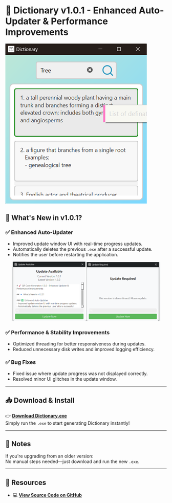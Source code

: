# 🚀 Dictionary v1.0.1 - Enhanced Auto-Updater & Performance Improvements

![Dictionary Banner](prj_img/dictionary.png)

## 🔹 What's New in v1.0.1?  

### ✅ Enhanced Auto-Updater  
- Improved update window UI with real-time progress updates.  
- Automatically deletes the previous `.exe` after a successful update.  
- Notifies the user before restarting the application.  

<p align="center">
  <img src="https://raw.githubusercontent.com/pyapril15/Dictionary/main/prj_img/version/100/update_available.png" width="45%" />
  <img src="https://raw.githubusercontent.com/pyapril15/Dictionary/main/prj_img/version/100/update_required.png" width="45%" />
</p>

### ✅ Performance & Stability Improvements  
- Optimized threading for better responsiveness during updates.  
- Reduced unnecessary disk writes and improved logging efficiency.  

### ✅ Bug Fixes  
- Fixed issue where update progress was not displayed correctly.  
- Resolved minor UI glitches in the update window.  

---

## 📥 Download & Install  

👉 **[Download Dictionary.exe](https://github.com/pyapril15/Dictionary/releases/download/v1.0.1/Dictionary.exe)**  
Simply run the `.exe` to start generating Dictionary instantly!

---

## 📌 Notes  

If you're upgrading from an older version:  
No manual steps needed—just download and run the new `.exe`.

---

## 🔗 Resources  

- 💻 **[View Source Code on GitHub](https://github.com/pyapril15/Dictionary)**
